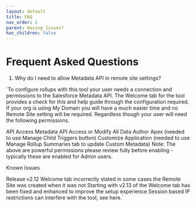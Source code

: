 ```yaml
---
layout: default
title: FAQ
nav_order: 1
parent: Having Issues?
has_children: false
---
```


# Frequent Asked Questions

1. Why do I need to allow Metadata API in remote site settings?

`To configure rollups with this tool your user needs a connection and permissions to the Salesforce Metadata API. The Welcome tab for the tool provides a check for this and help guide through the configuration required. If your org is using My Domain you will have a much easier time and no Remote Site setting will be required. Regardless though your user will need the following permissions.

API Access
Metadata API Access or Modify All Data
Author Apex (needed to use Manage Child Triggers button)
Customize Application (needed to use Manage Rollup Summaries tab to update Custom Metadata)
Note: The above are powerful permissions please review fully before enabling - typically these are enabled for Admin users.

Known Issues

Release v2.12 Welcome tab incorrectly stated in some cases the Remote Site was created when it was not
Starting with v2.13 of the Welcome tab has been fixed and enhanced to improve the setup experience
Session based IP restrictions can interfere with the tool, see here.`
